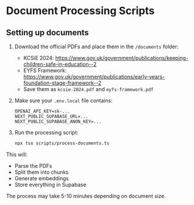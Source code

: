 # Document Processing Scripts

## Setting up documents

1. Download the official PDFs and place them in the `/documents` folder:
   - KCSiE 2024: https://www.gov.uk/government/publications/keeping-children-safe-in-education--2
   - EYFS Framework: https://www.gov.uk/government/publications/early-years-foundation-stage-framework--2
   - Save them as `kcsie-2024.pdf` and `eyfs-framework.pdf`

2. Make sure your `.env.local` file contains:
   ```
   OPENAI_API_KEY=sk-...
   NEXT_PUBLIC_SUPABASE_URL=...
   NEXT_PUBLIC_SUPABASE_ANON_KEY=...
   ```

3. Run the processing script:
   ```bash
   npx tsx scripts/process-documents.ts
   ```

This will:
- Parse the PDFs
- Split them into chunks
- Generate embeddings
- Store everything in Supabase

The process may take 5-10 minutes depending on document size.